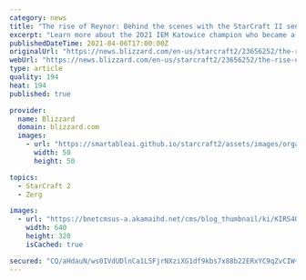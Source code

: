 ```yaml
---
category: news
title: "The rise of Reynor: Behind the scenes with the StarCraft II sensation"
excerpt: "Learn more about the 2021 IEM Katowice champion who became a professional at the age of 11."
publishedDateTime: 2021-04-06T17:00:00Z
originalUrl: "https://news.blizzard.com/en-us/starcraft2/23656252/the-rise-of-reynor-behind-the-scenes-with-the-starcraft-ii-sensation"
webUrl: "https://news.blizzard.com/en-us/starcraft2/23656252/the-rise-of-reynor-behind-the-scenes-with-the-starcraft-ii-sensation"
type: article
quality: 194
heat: 194
published: true

provider:
  name: Blizzard
  domain: blizzard.com
  images:
    - url: "https://smartableai.github.io/starcraft2/assets/images/organizations/blizzard.com-50x50.jpg"
      width: 50
      height: 50

topics:
  - StarCraft 2
  - Zerg

images:
  - url: "https://bnetcmsus-a.akamaihd.net/cms/blog_thumbnail/ki/KIRS4QBACSBL1520554089697.jpg"
    width: 640
    height: 320
    isCached: true

secured: "CQ/aHdauN/ws0IVdUDlnCa1LSFjrNXziXG1df9kbs7x88b22ERxYC9qZvCIW+HkqrfBvOx9fhxuRorIcgn4rCDEUJsqLcge3c9VyA/gHDxHfxM6/D6iPDnjDZ9h1PPhIYsL3GvsecPEL9UgaVO/CN+APITn9wwUEr0omFyqTZr/gAOp5ZgCE54iQxSmngzLR76QvGVa2Dfl7Bqp5+dDqu5A5RRsmadsaY3TFyKli3CT0P3YI2lcEG5TXsLxkEgVXKWc/ZnfoibKM92pvcXFb5n+mXt/zxCEvAQ+OH7CBwOnmLfJDxXHVCDp+mtfgbLXaQyuvuCRb18QKGGv/mtyvSTfKC+eleb1SFL+8XsZeCbY=;JBSqnO88ovcDzRoj6iOJwQ=="
---
```


